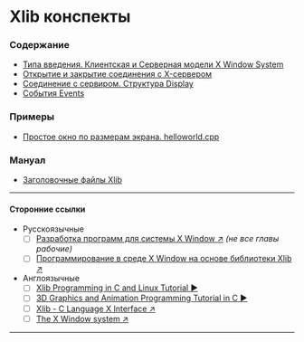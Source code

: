# Xlib конспекты

### Содержание
- [Типа введения. Клиентская и Серверная модели X Window System](./Conspectus/README.md)
- [Открытие и закрытие соединения с X-сервером](./Conspectus/OpenCloseConnection.md)
- [Соединение с сервиром. Структура Display](./Conspectus/manual/structures/Display.md)
- [События Events](/Conspectus/Events.md)
### Примеры
- [Простое окно по размерам экрана. helloworld.cpp](.//Examples/win00.cpp)
### Мануал
- [Заголовочные файлы Xlib](./Conspectus/headers.md)

------------
#### Сторонние ссылки
- Русскоязычные
    - [ ] [Разработка программ для системы X Window :arrow_upper_right:](http://www.asvcorp.ru/tech/linux/xwinprg/index.html) *(не все главы рабочие)*
    - [ ] [Программирование в среде X Window на основе библиотеки Xlib :arrow_upper_right:](http://dfe.petrsu.ru/koi/posob/X/index.html)
- Англоязычные
    - [ ] [Xlib Programming in C and Linux Tutorial :arrow_forward:](https://www.youtube.com/watch?v=NWYwDXN7b_s&list=PLypxmOPCOkHV4cwikC5_7Z981_EBfErS1)
    - [ ] [3D Graphics and Animation Programming Tutorial in C :arrow_forward:](https://www.youtube.com/watch?v=C-jp-_Dlz6E&list=PLypxmOPCOkHXgEHW_TrzYcIkpWiuRxiL_)
    - [ ] [Xlib - C Language X Interface :arrow_upper_right:](https://www.x.org/releases/X11R7.6/doc/libX11/specs/libX11/libX11.html)
    - [ ] [The X Window system :arrow_upper_right:](https://tronche.com/gui/x/)
------------
